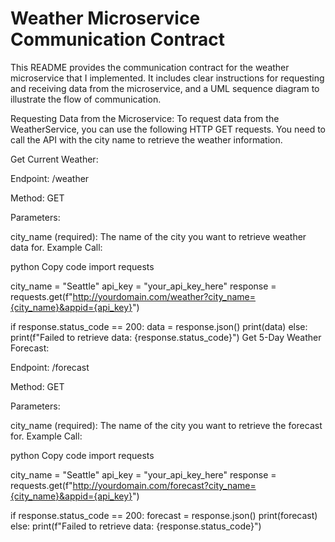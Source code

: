 # Weather Microservice Communication Contract
This README provides the communication contract for the weather microservice that I implemented. It includes clear instructions for requesting and receiving data from the microservice, and a UML sequence diagram to illustrate the flow of communication.

Requesting Data from the Microservice:
To request data from the WeatherService, you can use the following HTTP GET requests. You need to call the API with the city name to retrieve the weather information.

Get Current Weather:

Endpoint: /weather

Method: GET

Parameters:

city_name (required): The name of the city you want to retrieve weather data for.
Example Call:

python
Copy code
import requests

city_name = "Seattle"
api_key = "your_api_key_here"
response = requests.get(f"http://yourdomain.com/weather?city_name={city_name}&appid={api_key}")

if response.status_code == 200:
    data = response.json()
    print(data)
else:
    print(f"Failed to retrieve data: {response.status_code}")
Get 5-Day Weather Forecast:

Endpoint: /forecast

Method: GET

Parameters:

city_name (required): The name of the city you want to retrieve the forecast for.
Example Call:

python
Copy code
import requests

city_name = "Seattle"
api_key = "your_api_key_here"
response = requests.get(f"http://yourdomain.com/forecast?city_name={city_name}&appid={api_key}")

if response.status_code == 200:
    forecast = response.json()
    print(forecast)
else:
    print(f"Failed to retrieve data: {response.status_code}")
